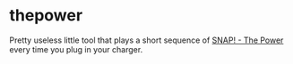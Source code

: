 # thepower

Pretty useless little tool that plays a short sequence of [SNAP! - The Power](https://youtu.be/nm6DO_7px1I?t=11) every time you plug in your charger.
